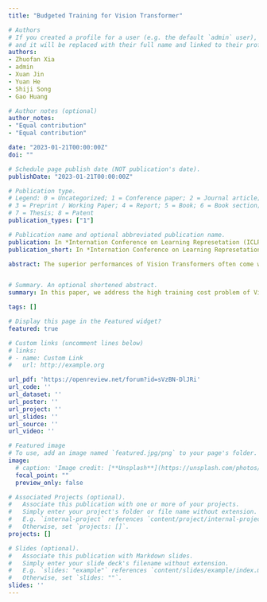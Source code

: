 ```yaml
---
title: "Budgeted Training for Vision Transformer"

# Authors
# If you created a profile for a user (e.g. the default `admin` user), write the username (folder name) here 
# and it will be replaced with their full name and linked to their profile.
authors:
- Zhuofan Xia
- admin
- Xuan Jin
- Yuan He
- Shiji Song
- Gao Huang

# Author notes (optional)
author_notes:
- "Equal contribution"
- "Equal contribution"

date: "2023-01-21T00:00:00Z"
doi: ""

# Schedule page publish date (NOT publication's date).
publishDate: "2023-01-21T00:00:00Z"

# Publication type.
# Legend: 0 = Uncategorized; 1 = Conference paper; 2 = Journal article;
# 3 = Preprint / Working Paper; 4 = Report; 5 = Book; 6 = Book section;
# 7 = Thesis; 8 = Patent
publication_types: ["1"]

# Publication name and optional abbreviated publication name.
publication: In *Internation Conference on Learning Represetation (ICLR) 2023*
publication_short: In *Internation Conference on Learning Represetation (ICLR) 2023*

abstract: The superior performances of Vision Transformers often come with higher training costs. Compared to their CNN counterpart, Transformer models are hungry for large-scale data and their training schedules are usually prolonged. This sets great restrictions on training Transformers with limited resources, where a proper trade-off between training cost and model performance is longed. In this paper, we address the problem by proposing a framework that enables the training process under any training budget from the perspective of model structure, while achieving competitive model performances. Specifically, based on the observation that Transformer exhibits different levels of model redundancies at different training stages, we propose to dynamically control the activation rate of the model structure along the training process and meet the demand on the training budget by adjusting the duration on each level of model complexity. Extensive experiments demonstrate that our framework is applicable to various Vision Transformers, and achieves competitive performances on a wide range of training budgets.


# Summary. An optional shortened abstract.
summary: In this paper, we address the high training cost problem of Vision Transformers by proposing a framework that enables the training process under any training budget from the perspective of model structure, while achieving competitive model performances.

tags: []

# Display this page in the Featured widget?
featured: true

# Custom links (uncomment lines below)
# links:
# - name: Custom Link
#   url: http://example.org

url_pdf: 'https://openreview.net/forum?id=sVzBN-DlJRi'
url_code: ''
url_dataset: ''
url_poster: ''
url_project: ''
url_slides: ''
url_source: ''
url_video: ''

# Featured image
# To use, add an image named `featured.jpg/png` to your page's folder. 
image:
  # caption: 'Image credit: [**Unsplash**](https://unsplash.com/photos/pLCdAaMFLTE)'
  focal_point: ""
  preview_only: false

# Associated Projects (optional).
#   Associate this publication with one or more of your projects.
#   Simply enter your project's folder or file name without extension.
#   E.g. `internal-project` references `content/project/internal-project/index.md`.
#   Otherwise, set `projects: []`.
projects: []

# Slides (optional).
#   Associate this publication with Markdown slides.
#   Simply enter your slide deck's filename without extension.
#   E.g. `slides: "example"` references `content/slides/example/index.md`.
#   Otherwise, set `slides: ""`.
slides: ''
---
```

<!-- 
{{% callout note %}}
Click the *Cite* button above to demo the feature to enable visitors to import publication metadata into their reference management software.
{{% /callout %}}

{{% callout note %}}
Create your slides in Markdown - click the *Slides* button to check out the example.
{{% /callout %}}

Supplementary notes can be added here, including [code, math, and images](https://wowchemy.com/docs/writing-markdown-latex/). -->
